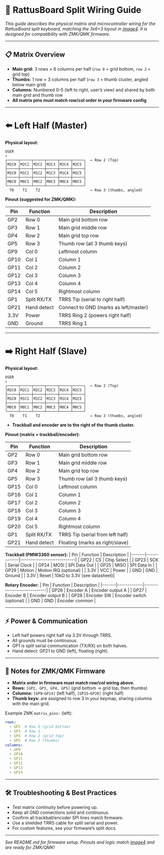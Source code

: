 # 🔌 RattusBoard Split Wiring Guide

_This guide describes the physical matrix and microcontroller wiring for the RattusBoard split keyboard, matching the 3x6+3 layout in [image4](image4). It is designed for compatibility with ZMK/QMK firmware._

---

## 📋 Matrix Overview

- **Main grid:** 3 rows × 6 columns per half (`row 0` = grid bottom, `row 2` = grid top)
- **Thumbs:** 1 row × 3 columns per half (`row 3` = thumb cluster, angled below main grid)
- **Columns:** Numbered 0–5 (left to right, user’s view) and shared by both main grid and thumb row
- **All matrix pins must match row/col order in your firmware config**

---

# ⬅️ Left Half (Master)

**Physical layout:**
```
USER
↑
┌─────┬─────┬─────┬─────┬─────┬─────┐  ← Row 2 (Top)
│M2C0 │M2C1 │M2C2 │M2C3 │M2C4 │M2C5 │
├─────┼─────┼─────┼─────┼─────┼─────┤
│M1C0 │M1C1 │M1C2 │M1C3 │M1C4 │M1C5 │
├─────┼─────┼─────┼─────┼─────┼─────┤
│M0C0 │M0C1 │M0C2 │M0C3 │M0C4 │M0C5 │
└─────┴─────┴─────┴─────┴─────┴─────┘
  T0    T1    T2                       ← Row 3 (thumbs, angled)
```

**Pinout (suggested for ZMK/QMK):**

| Pin   | Function   | Description                                  |
|-------|------------|----------------------------------------------|
| GP2   | Row 0      | Main grid bottom row                         |
| GP3   | Row 1      | Main grid middle row                         |
| GP4   | Row 2      | Main grid top row                            |
| GP5   | Row 3      | Thumb row (all 3 thumb keys)                 |
| GP9   | Col 0      | Leftmost column                              |
| GP10  | Col 1      | Column 1                                     |
| GP11  | Col 2      | Column 2                                     |
| GP12  | Col 3      | Column 3                                     |
| GP13  | Col 4      | Column 4                                     |
| GP14  | Col 5      | Rightmost column                             |
| GP1   | Split RX/TX| TRRS Tip (serial to right half)              |
| GP21  | Hand detect| Connect to GND (marks as left/master)        |
| 3.3V  | Power      | TRRS Ring 2 (powers right half)              |
| GND   | Ground     | TRRS Ring 1                                  |

---

# ➡️ Right Half (Slave)

**Physical layout:**
```
USER
↑
┌─────┬─────┬─────┬─────┬─────┬─────┐  ← Row 2 (Top)
│M2C0 │M2C1 │M2C2 │M2C3 │M2C4 │M2C5 │
├─────┼─────┼─────┼─────┼─────┼─────┤
│M1C0 │M1C1 │M1C2 │M1C3 │M1C4 │M1C5 │
├─────┼─────┼─────┼─────┼─────┼─────┤
│M0C0 │M0C1 │M0C2 │M0C3 │M0C4 │M0C5 │
└─────┴─────┴─────┴─────┴─────┴─────┘
  T0    T1    T2                       ← Row 3 (thumbs, angled)
```
- **Trackball and encoder are to the right of the thumb cluster.**

**Pinout (matrix + trackball/encoder):**

| Pin   | Function      | Description                                  |
|-------|---------------|----------------------------------------------|
| GP2   | Row 0         | Main grid bottom row                         |
| GP3   | Row 1         | Main grid middle row                         |
| GP4   | Row 2         | Main grid top row                            |
| GP5   | Row 3         | Thumb row (all 3 thumb keys)                 |
| GP15  | Col 0         | Leftmost column                              |
| GP16  | Col 1         | Column 1                                     |
| GP17  | Col 2         | Column 2                                     |
| GP18  | Col 3         | Column 3                                     |
| GP19  | Col 4         | Column 4                                     |
| GP20  | Col 5         | Rightmost column                             |
| GP1   | Split RX/TX   | TRRS Tip (serial from left half)             |
| GP21  | Hand detect   | Floating (marks as right/slave)              |

**Trackball (PMW3360 sensor):**
| Pin   | Function    | Description                 |
|-------|-------------|----------------------------|
| GP22  | CS          | Chip Select                 |
| GP23  | SCK         | Serial Clock                |
| GP24  | MOSI        | SPI Data Out                |
| GP25  | MISO        | SPI Data In                 |
| GP29  | Motion      | Motion IRQ (optional)       |
| 3.3V  | VCC         | Power                       |
| GND   | GND         | Ground                      |
| 3.3V  | Reset       | 10kΩ to 3.3V (see datasheet)|

**Rotary Encoder:**
| Pin   | Function    | Description                 |
|-------|-------------|----------------------------|
| GP26  | Encoder A   | Encoder output A            |
| GP27  | Encoder B   | Encoder output B            |
| GP28  | Encoder SW  | Encoder switch (optional)   |
| GND   | GND         | Encoder common              |

---

## ⚡ Power & Communication

- Left half powers right half via 3.3V through TRRS.
- All grounds must be continuous.
- GP1 is split serial communication (TX/RX) on both halves.
- Hand detect: GP21 to GND (left), floating (right).

---

## 🧰 Notes for ZMK/QMK Firmware

- **Matrix order in firmware must match row/col wiring above.**
- **Rows:** `[GP2, GP3, GP4, GP5]` (grid bottom → grid top, then thumbs)
- **Columns:** `[GP9–GP14]` (left half), `[GP15–GP20]` (right half)
- **Thumb keys:** are assigned to row 3 in your keymap, sharing columns with the main grid.

Example ZMK `matrix_pins:` (left):
```yaml
rows:
  - GP2  # Row 0 (grid bottom)
  - GP3  # Row 1
  - GP4  # Row 2 (grid top)
  - GP5  # Row 3 (thumbs)
columns:
  - GP9
  - GP10
  - GP11
  - GP12
  - GP13
  - GP14
```

---

## 🛠️ Troubleshooting & Best Practices

- Test matrix continuity before powering up.
- Keep all GND connections solid and continuous.
- Confirm all trackball/encoder SPI lines match firmware.
- Use a shielded TRRS cable for split serial and power.
- For custom features, see your firmware’s split docs.

---

*See README.md for firmware setup. Pinouts and logic match [image4](image4) and are ready for ZMK/QMK!*
